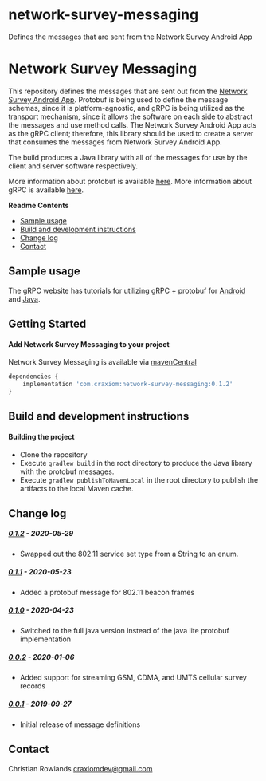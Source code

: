 # network-survey-messaging
Defines the messages that are sent from the Network Survey Android App

Network Survey Messaging
===============
This repository defines the messages that are sent out from the [Network Survey Android App](https://github.com/christianrowlands/android-network-survey). 
Protobuf is being used to define the message schemas, since it is platform-agnostic, and gRPC is being utilized as
the transport mechanism, since it allows the software on each side to abstract the messages and use method calls. The 
Network Survey Android App acts as the gRPC client; therefore, this library should be used to create a server that consumes 
the messages from Network Survey Android App.

The build produces a Java library with all of the messages for use by the client and server software 
respectively.

More information about protobuf is available [here](https://developers.google.com/protocol-buffers/).
More information about gRPC is available [here](https://grpc.io/).

**Readme Contents**
- [Sample usage](#sample-usage)
- [Build and development instructions](#build-and-development-instructions)
- [Change log](#change-log)
- [Contact](#contact)


Sample usage
-----------------------------------
The gRPC website has tutorials for utilizing gRPC + protobuf for [Android](https://grpc.io/docs/quickstart/android/) and
[Java](https://grpc.io/docs/quickstart/java/).


Getting Started
-----------------------------------
#### Add Network Survey Messaging to your project

Network Survey Messaging is available via [mavenCentral](https://search.maven.org/search?q=network-survey-messaging)

```groovy
dependencies {
    implementation 'com.craxiom:network-survey-messaging:0.1.2'
}
```


Build and development instructions
-----------------------------------
#### Building the project
 - Clone the repository
 - Execute `gradlew build` in the root directory to produce the Java library with the protobuf messages.
 - Execute `gradlew publishToMavenLocal` in the root directory to publish the artifacts to the local Maven cache.


Change log
-----------------------------------
##### [0.1.2](https://github.com/christianrowlands/network-survey-messaging/releases/tag/v0.1.2) - 2020-05-29
 * Swapped out the 802.11 service set type from a String to an enum.

##### [0.1.1](https://github.com/christianrowlands/network-survey-messaging/releases/tag/v0.1.1) - 2020-05-23
 * Added a protobuf message for 802.11 beacon frames

##### [0.1.0](https://github.com/christianrowlands/network-survey-messaging/releases/tag/v0.1.0) - 2020-04-23
 * Switched to the full java version instead of the java lite protobuf implementation

##### [0.0.2](https://github.com/christianrowlands/network-survey-messaging/releases/tag/release-0.0.2) - 2020-01-06
 * Added support for streaming GSM, CDMA, and UMTS cellular survey records
 
##### [0.0.1](https://github.com/christianrowlands/network-survey-messaging/releases/tag/release-0.0.1) - 2019-09-27
 * Initial release of message definitions


Contact
-----------------------------------
Christian Rowlands <craxiomdev@gmail.com> 